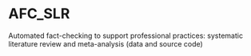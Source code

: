 # AFC_SLR
Automated fact-checking to support professional practices: systematic literature review and meta-analysis (data and source code)
